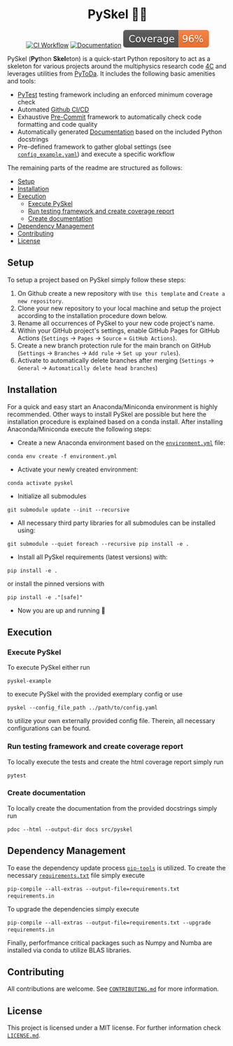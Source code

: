 <h1 align="center">
  PySkel 🐍🩻
</h1>

<div align="center">

[![CI Workflow](https://github.com/davidrudlstorfer/pyskel/actions/workflows/ci.yml/badge.svg)](https://github.com/davidrudlstorfer/pyskel/actions/workflows/ci.yml)
[![Documentation](https://raw.githubusercontent.com/davidrudlstorfer/pyske/refs/heads/main/assets/badges/documentation.svg)](https://davidrudlstorfer.github.io/pyskel/)
[![Coverage badge](https://github.com/davidrudlstorfer/pyskel/raw/python-coverage-comment-action-data/badge.svg)](https://htmlpreview.github.io/?https://github.com/davidrudlstorfer/pyskel/blob/python-coverage-comment-action-data/htmlcov/index.html)

</div>

PySkel (**Py**thon **Skel**eton) is a quick-start Python repository to act as a skeleton for various projects around the multiphysics research code [4C](https://www.4c-multiphysics.org/) and leverages utilities from [PyToDa](https://github.com/davidrudlstorfer/pytoda). It includes the following basic amenities and tools:

- [PyTest](https://docs.pytest.org/) testing framework including an enforced minimum coverage check
- Automated [Github CI/CD](https://resources.github.com/devops/ci-cd/)
- Exhaustive [Pre-Commit](https://pre-commit.com) framework to automatically check code formatting and code quality
- Automatically generated [Documentation](https://pdoc.dev) based on the included Python docstrings
- Pre-defined framework to gather global settings (see [`config_example.yaml`](./src/pyskel/configs/config_example.yaml)) and execute a specific workflow

The remaining parts of the readme are structured as follows:

- [Setup](#setup)
- [Installation](#installation)
- [Execution](#execution)
  - [Execute PySkel](#execute-pyskel)
  - [Run testing framework and create coverage report](#run-testing-framework-and-create-coverage-report)
  - [Create documentation](#create-documentation)
- [Dependency Management](#dependency-management)
- [Contributing](#contributing)
- [License](#license)


## Setup

To setup a project based on PySkel simply follow these steps:

1. On Github create a new repository with `Use this template` and `Create a new repository`.
2. Clone your new repository to your local machine and setup the project according to the installation procedure down below.
3. Rename all occurrences of PySkel to your new code project's name.
4. Within your GitHub project's settings, enable GitHub Pages for GitHub Actions (`Settings` -> `Pages` -> `Source` = `GitHub Actions`).
5. Create a new branch protection rule for the main branch on GitHub (`Settings` -> `Branches` -> `Add rule` -> `Set up your rules`).
6. Activate to automatically delete branches after merging (`Settings` -> `General` -> `Automatically delete head branches`)

## Installation

For a quick and easy start an Anaconda/Miniconda environment is highly recommended. Other ways to install PySkel are possible but here the installation procedure is explained based on a conda install. After installing Anaconda/Miniconda
execute the following steps:

- Create a new Anaconda environment based on the [`environment.yml`](./environment.yml) file:
```
conda env create -f environment.yml
```

- Activate your newly created environment:
```
conda activate pyskel
```

- Initialize all submodules
```
git submodule update --init --recursive
```

- All necessary third party libraries for all submodules can be installed using:
```
git submodule --quiet foreach --recursive pip install -e .
```

- Install all PySkel requirements (latest versions) with:
```
pip install -e .
```
or install the pinned versions with
```
pip install -e ."[safe]"
```

- Now you are up and running 🎉

## Execution

### Execute PySkel

To execute PySkel either run

```
pyskel-example
```

to execute PySkel with the provided exemplary config or use

```
pyskel --config_file_path ../path/to/config.yaml
```

to utilize your own externally provided config file. Therein, all necessary configurations can be found.

### Run testing framework and create coverage report

To locally execute the tests and create the html coverage report simply run

```
pytest
```

### Create documentation

To locally create the documentation from the provided docstrings simply run

```
pdoc --html --output-dir docs src/pyskel
```

## Dependency Management

To ease the dependency update process [`pip-tools`](https://github.com/jazzband/pip-tools) is utilized. To create the necessary [`requirements.txt`](./requirements.txt) file simply execute

```
pip-compile --all-extras --output-file=requirements.txt requirements.in
```

To upgrade the dependencies simply execute

```
pip-compile --all-extras --output-file=requirements.txt --upgrade requirements.in
```

Finally, perforfmance critical packages such as Numpy and Numba are installed via conda to utilize BLAS libraries.

## Contributing

All contributions are welcome. See [`CONTRIBUTING.md`](./CONTRIBUTING.md) for more information.

## License

This project is licensed under a MIT license. For further information check [`LICENSE.md`](./LICENSE.md).
